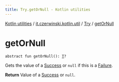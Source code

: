 ```yaml
---
title: Try.getOrNull - Kotlin utilities
---
```


[Kotlin utilities](../../index.html) / [it.czerwinski.kotlin.util](../index.html) / [Try](index.html) / [getOrNull](./get-or-null.html)

# getOrNull

`abstract fun getOrNull(): `[`T`](index.html#T)`?`

Gets the value of a [Success](../-success/index.html) or `null` if this is a [Failure](../-failure/index.html).

**Return**
Value of a [Success](../-success/index.html) or `null`.

